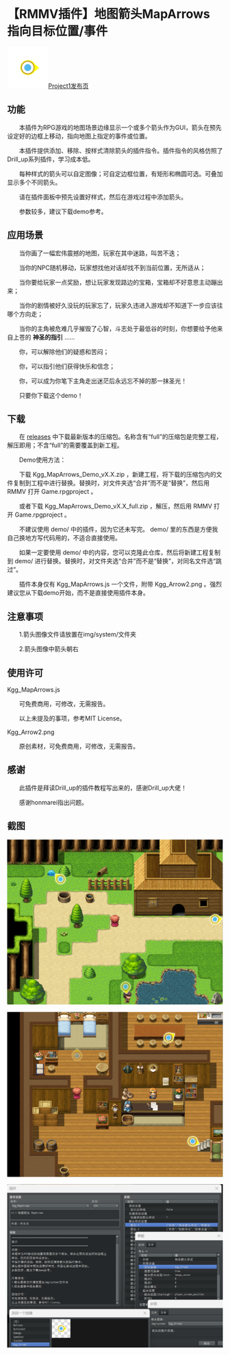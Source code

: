 # 【RMMV插件】地图箭头MapArrows 指向目标位置/事件

![=>](./README/Kgg_Arrow2.png "箭头")[Project1发布页](https://rpg.blue/thread-494806-1-1.html "进入Project1论坛的本插件的发布页")

## 功能

　　本插件为RPG游戏的地图场景边缘显示一个或多个箭头作为GUI，箭头在预先设定好的边框上移动，指向地图上指定的事件或位置。

　　本插件提供添加、移除、按样式清除箭头的插件指令。插件指令的风格仿照了Drill_up系列插件，学习成本低。

　　每种样式的箭头可以自定图像；可自定边框位置，有矩形和椭圆可选。可叠加显示多个不同箭头。

　　请在插件面板中预先设置好样式，然后在游戏过程中添加箭头。

　　参数较多，建议下载demo参考。

## 应用场景

　　当你画了一幅宏伟震撼的地图，玩家在其中迷路，叫苦不迭；

　　当你的NPC随机移动，玩家想找他对话却找不到当前位置，无所适从；

　　当你要给玩家一点奖励，想让玩家发现路边的宝箱，宝箱却不好意思主动蹦出来；

　　当你的剧情被好久没玩的玩家忘了，玩家久违进入游戏却不知道下一步应该往哪个方向走；

　　当你的主角被危难几乎摧毁了心智，斗志处于最低谷的时刻，你想要给予他来自上苍的 **神圣的指引** ......

　　你，可以解除他们的疑惑和苦闷；

　　你，可以指引他们获得快乐和信念；

　　你，可以成为你笔下主角走出迷茫后永远忘不掉的那一抹圣光！

　　只要你下载这个demo！

## 下载

　　在 [releases](https://github.com/KggFromChina/Kgg_MapArrows_Demo/releases) 中下载最新版本的压缩包。名称含有“full”的压缩包是完整工程，解压即用；不含“full”的需要覆盖到新工程。

　　Demo使用方法：

　　下载 Kgg_MapArrows_Demo_vX.X.zip ，新建工程，将下载的压缩包内的文件复制到工程中进行替换。替换时，对文件夹选“合并”而不是“替换”，然后用 RMMV 打开 Game.rpgproject 。

　　或者下载 Kgg_MapArrows_Demo_vX.X_full.zip ，解压，然后用 RMMV 打开 Game.rpgproject 。

　　不建议使用 demo/ 中的插件，因为它还未写完。 demo/ 里的东西是方便我自己换地方写代码用的，不适合直接使用。

　　如果一定要使用 demo/ 中的内容，您可以克隆此仓库，然后将新建工程复制到 demo/ 进行替换。替换时，对文件夹选“合并”而不是“替换”，对同名文件选“跳过”。

　　插件本身仅有 Kgg_MapArrows.js 一个文件，附带 Kgg_Arrow2.png 。强烈建议您从下载demo开始，而不是直接使用插件本身。

## 注意事项

　　1.箭头图像文件请放置在img/system/文件夹

　　2.箭头图像中箭头朝右

## 使用许可

Kgg_MapArrows.js

　　可免费商用，可修改，无需报告。

　　以上未提及的事项，参考MIT License。

Kgg_Arrow2.png

　　原创素材，可免费商用，可修改，无需报告。

## 感谢

　　此插件是拜读Drill_up的插件教程写出来的，感谢Drill_up大佬！

　　感谢honmarei指出问题。

## 截图

![demo_野外截图](./README/地图箭头插件3.png "demo_野外截图")

![demo_旅馆截图](./README/地图箭头插件2.png "demo_旅馆截图")

![插件管理_插件参数设置截图](./README/地图箭头插件5插件参数设置截图.png "插件管理_插件参数设置截图")
